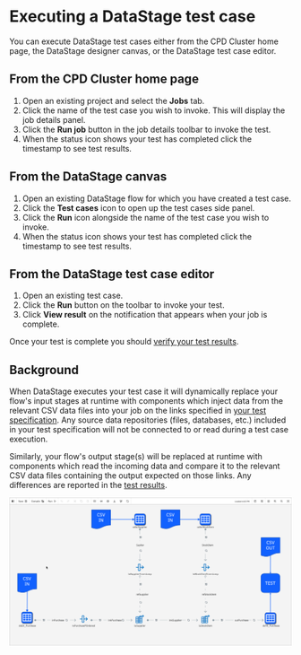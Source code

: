 # Executing a DataStage test case

You can execute DataStage test cases either from the CPD Cluster home page, the DataStage designer canvas, or the DataStage test case editor.

## From the CPD Cluster home page

1. Open an existing project and select the **Jobs** tab.
1. Click the name of the test case you wish to invoke.  This will display the job details panel.
1. Click the **Run job** button in the job details toolbar to invoke the test.
1. When the status icon shows your test has completed click the timestamp to see test results.

## From the DataStage canvas

1. Open an existing DataStage flow for which you have created a test case.
1. Click the **Test cases** icon to  open up the test cases side panel.
1. Click the **Run** icon alongside the name of the test case you wish to invoke.
1. When the status icon shows your test has completed click the timestamp to see test results.

## From the DataStage test case editor

1. Open an existing test case.
1. Click the **Run** button on the toolbar to invoke your test.
1. Click **View result** on the notification that appears when your job is complete.

Once your test is complete you should [verify your test results](verifying-test-results.md).

## Background

When DataStage executes your test case it will dynamically replace your flow's input stages at runtime with components which inject data from the relevant CSV data files into your job on the links specified in [your test specification](test-specification-format.md).  Any source data repositories (files, databases, etc.) included in your test specification will not be connected to or read during a test case execution.

Similarly, your flow's output stage(s) will be replaced at runtime with components which read the incoming data and compare it to the relevant CSV data files containing the output expected on those links.  Any differences are reported in the [test results](verifying-test-results.md).

![screen capture](./images/ds-test-case-execution.png "test screen capture")
